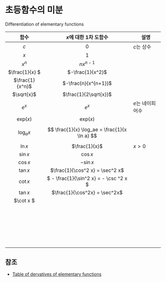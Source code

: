# 초등함수의 미분

Differentiation of elementary functions

|      함수       |             $x$에 대한 1차 도함수             | 설명             |
| :-------------: | :-------------------------------------------: | ---------------- |
|       $c$       |                      $0$                      | $c$는 상수       |
|       $x$       |                      $1$                      |                  |
|      $x^n$      |                  $nx^{n-1}$                   |                  |
| $\frac{1}{x} $  |               $-\frac{1}{x^2}$                |                  |
| $\frac{1}{x^n}$ |             $-\frac{n}{x^{n+1}}$              |                  |
|   $\sqrt{x}$    |             $\frac{1}{2\sqrt{x}}$             |                  |
|      $e^x$      |                     $e^x$                     | $e$는 네이피어수 |
| $\text{exp}(x)$ |                $\text{exp}(x)$                |                  |
|   $\log_a x$    | $$ \frac{1}{x} \log_ae = \frac{1}{x \ln a} $$ |                  |
|     $\ln x$     |                 $\frac{1}{x}$                 | $x > 0$          |
|    $\sin x$     |                   $\cos x$                    |                  |
|    $\cos x$     |                  $- \sin x$                   |                  |
|    $\tan x$     |        $\frac{1}{\cos^2 x} = \sec^2 x$        |                  |
|    $\cot x$     |    $ - \frac{1}{\sin^2 x} = - \csc ^2 x $     |                  |
|    $\tan x$     |         $\frac{1}{\cos^2x} = \sec^2x$         |                  |
|    $\cot x $    |                                               |                  |
|                 |                                               |                  |
|                 |                                               |                  |
|                 |                                               |                  |
|                 |                                               |                  |
|                 |                                               |                  |
|                 |                                               |                  |
|                 |                                               |                  |
|                 |                                               |                  |
|                 |                                               |                  |
|                 |                                               |                  |
|                 |                                               |                  |
|                 |                                               |                  |
|                 |                                               |                  |
|                 |                                               |                  |
|                 |                                               |                  |
|                 |                                               |                  |
|                 |                                               |                  |
|                 |                                               |                  |
|                 |                                               |                  |
|                 |                                               |                  |
|                 |                                               |                  |
|                 |                                               |                  |
|                 |                                               |                  |

## 참조

- [Table of dervatives of elementary functions](http://www.nabla.hr/FU-DerivativeA5.htm)